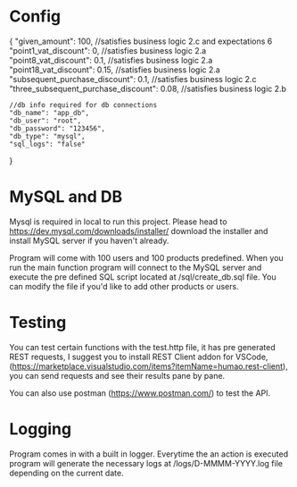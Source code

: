 
  # Config
{
    "given_amount": 100, //satisfies business logic 2.c and expectations 6
    "point1_vat_discount": 0, //satisfies business logic 2.a
    "point8_vat_discount": 0.1, //satisfies business logic 2.a
    "point18_vat_discount": 0.15, //satisfies business logic 2.a
    "subsequent_purchase_discount": 0.1, //satisfies business logic 2.c 
    "three_subsequent_purchase_discount": 0.08, //satisfies business logic 2.b
  
    //db info required for db connections
    "db_name": "app_db", 
    "db_user": "root",
    "db_password": "123456",
    "db_type": "mysql",
    "sql_logs": "false"
}
  # MySQL and DB
Mysql is required in local to run this project.
Please head to https://dev.mysql.com/downloads/installer/ download the installer and install MySQL server if you haven't already.

Program will come with 100 users and 100 products predefined. When you run the main function program will connect to the MySQL server and execute the pre defined SQL script located at /sql/create_db.sql file. You can modify the file if you'd like to add other products or users.

  # Testing
You can test certain functions with the test.http file, it has pre generated REST requests, I suggest you to install REST Client addon for VSCode, (https://marketplace.visualstudio.com/items?itemName=humao.rest-client), you can send requests and see their results pane by pane.

You can also use postman (https://www.postman.com/) to test the API.

  # Logging
Program comes in with a built in logger. Everytime the an action is executed program will generate the necessary logs at /logs/D-MMMM-YYYY.log file depending on the current date.
